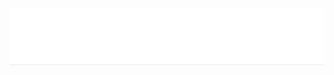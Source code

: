 <header style="display: flex; align-items: center; padding: 20px; background-color: #ffffff; border-bottom: 1px solid #eaeaea;">
  <img src="/assets/images/longlogo.png" alt="Blog Logo" style="height: 50px; margin-right: 20px;">
</header>
